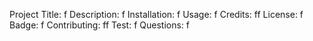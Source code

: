 Project Title: f
Description: f
Installation: f
Usage: f
Credits: ff
License: f
Badge: f
Contributing: ff
Test: f
Questions: f
